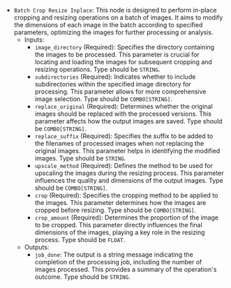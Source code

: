 - `Batch Crop Resize Inplace`: This node is designed to perform in-place cropping and resizing operations on a batch of images. It aims to modify the dimensions of each image in the batch according to specified parameters, optimizing the images for further processing or analysis.
    - Inputs:
        - `image_directory` (Required): Specifies the directory containing the images to be processed. This parameter is crucial for locating and loading the images for subsequent cropping and resizing operations. Type should be `STRING`.
        - `subdirectories` (Required): Indicates whether to include subdirectories within the specified image directory for processing. This parameter allows for more comprehensive image selection. Type should be `COMBO[STRING]`.
        - `replace_original` (Required): Determines whether the original images should be replaced with the processed versions. This parameter affects how the output images are saved. Type should be `COMBO[STRING]`.
        - `replace_suffix` (Required): Specifies the suffix to be added to the filenames of processed images when not replacing the original images. This parameter helps in identifying the modified images. Type should be `STRING`.
        - `upscale_method` (Required): Defines the method to be used for upscaling the images during the resizing process. This parameter influences the quality and dimensions of the output images. Type should be `COMBO[STRING]`.
        - `crop` (Required): Specifies the cropping method to be applied to the images. This parameter determines how the images are cropped before resizing. Type should be `COMBO[STRING]`.
        - `crop_amount` (Required): Determines the proportion of the image to be cropped. This parameter directly influences the final dimensions of the images, playing a key role in the resizing process. Type should be `FLOAT`.
    - Outputs:
        - `job_done`: The output is a string message indicating the completion of the processing job, including the number of images processed. This provides a summary of the operation's outcome. Type should be `STRING`.
